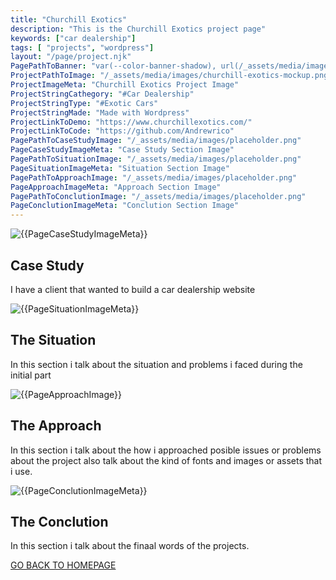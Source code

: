 ```yaml
---
title: "Churchill Exotics"
description: "This is the Churchill Exotics project page"
keywords: ["car dealership"]
tags: [ "projects", "wordpress"]
layout: "/page/project.njk"
PagePathToBanner: "var(--color-banner-shadow), url(/_assets/media/images/abstract-1.jpg)"
ProjectPathToImage: "/_assets/media/images/churchill-exotics-mockup.png"
ProjectImageMeta: "Churchill Exotics Project Image"
ProjectStringCathegory: "#Car Dealership"
ProjectStringType: "#Exotic Cars"
ProjectStringMade: "Made with Wordpress"
ProjectLinkToDemo: "https://www.churchillexotics.com/"
ProjectLinkToCode: "https://github.com/Andrewrico"
PagePathToCaseStudyImage: "/_assets/media/images/placeholder.png"
PageCaseStudyImageMeta: "Case Study Section Image"
PagePathToSituationImage: "/_assets/media/images/placeholder.png"
PageSituationImageMeta: "Situation Section Image"
PagePathToApproachImage: "/_assets/media/images/placeholder.png"
PageApproachImageMeta: "Approach Section Image"
PagePathToConclutionImage: "/_assets/media/images/placeholder.png"
PageConclutionImageMeta: "Conclution Section Image"
---
```


<!-- PROJECT PAGE 
================================ -->

<!-- Case Study
================================ -->
<img id="case-study-image" src="{{PagePathToCaseStudyImage}}" 
alt="{{PageCaseStudyImageMeta}}" 
title="{{PageCaseStudyImageMeta}}" />

<div id="case-study">

## Case Study 
I have a client that wanted to build a car dealership website

</div>

<!-- problem
================================ -->

<img id="conclution-image" src="{{PagePathToSituationImage}}" 
alt="{{PageSituationImageMeta}}" 
title="{{PageSituationImageMeta}}" />

<div id="situation">

## The Situation 
In this section i talk about the situation and problems i faced during the initial part

</div>

<!-- approch
================================ -->

<img id="approach-image" src="{{PagePathToApproachImage}}" 
alt="{{PageApproachImage}}" 
title="{{PageApproachImage}}" />

<div id="approach">

## The Approach
In this section i talk about the how i approached posible issues or problems about the project
also talk about the kind of fonts and images or assets that i use.

</div>


<!-- conclution
================================ -->

<img id="conclution-image" src="{{PagePathToConclutionImage}}" 
alt="{{PageConclutionImageMeta}}" 
title="{{PageConclutionImageMeta}}" />

<div id="conclution">

## The Conclution
In this section i talk about the finaal words of the projects.

</div>

<a href="/">GO BACK TO HOMEPAGE</a>












